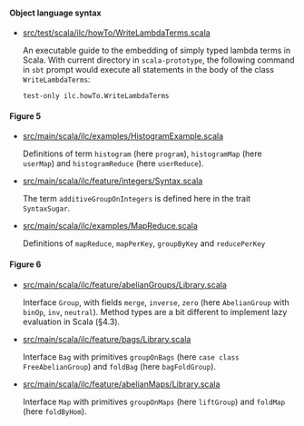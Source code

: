 #### Object language syntax

* [src/test/scala/ilc/howTo/WriteLambdaTerms.scala](src/test/scala/ilc/howTo/WriteLambdaTerms.scala)

  An executable guide to the embedding of simply typed lambda terms in Scala.
  With current directory in `scala-prototype`, the following command in `sbt`
  prompt would execute all statements in the body of the class `WriteLambdaTerms`:

      test-only ilc.howTo.WriteLambdaTerms


#### Figure 5

* [src/main/scala/ilc/examples/HistogramExample.scala](src/main/scala/ilc/examples/HistogramExample.scala)

  Definitions of term `histogram` (here `program`), `histogramMap` (here `userMap`) and `histogramReduce` (here `userReduce`).
  
* [src/main/scala/ilc/feature/integers/Syntax.scala](src/main/scala/ilc/feature/integers/Syntax.scala)

  The term `additiveGroupOnIntegers` is defined here in the trait `SyntaxSugar`.

  
* [src/main/scala/ilc/examples/MapReduce.scala](src/main/scala/ilc/examples/MapReduce.scala)

  Definitions of `mapReduce`, `mapPerKey`, `groupByKey` and `reducePerKey`



#### Figure 6

* [src/main/scala/ilc/feature/abelianGroups/Library.scala](src/main/scala/ilc/feature/abelianGroups/Library.scala)

  Interface `Group`, with fields `merge`, `inverse`, `zero`
  (here `AbelianGroup` with `binOp`, `inv`, `neutral`).
  Method types are a bit different to implement lazy evaluation in Scala (§4.3).
  
* [src/main/scala/ilc/feature/bags/Library.scala](src/main/scala/ilc/feature/bags/Library.scala)

  Interface `Bag` with primitives `groupOnBags` (here `case class FreeAbelianGroup`) and 
  `foldBag` (here `bagFoldGroup`).
  
* [src/main/scala/ilc/feature/abelianMaps/Library.scala](src/main/scala/ilc/feature/abelianMaps/Library.scala)

  Interface `Map` with primitives `groupOnMaps` (here `liftGroup`) and `foldMap` (here `foldByHom`).
